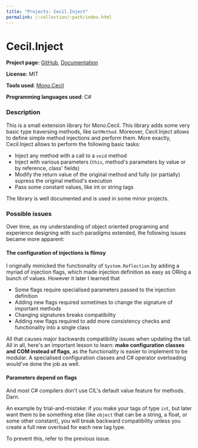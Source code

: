 ```yaml
---
title: "Projects: Cecil.Inject"
permalink: /:collection/:path/index.html
---
```


# Cecil.Inject

**Project page:** [GitHub](https://github.com/denikson/Mono.Cecil.Inject), [Documentation](http://denikson.github.io/Mono.Cecil.Inject/html/introduction.htm)

**License:** MIT

**Tools used**: [Mono.Cecil](https://github.com/jbevain/cecil)

**Programming languages used**: C#

### Description

This is a small extension library for Mono.Cecil. This library adds some very basic type traversing methods, like `GetMethod`. Moreover, Cecil.Inject allows to define simple method injections and perform them. More exactly, Cecil.Inject allows to perform the following basic tasks:

* Inject any method with a call to a `void` method
* Inject with various parameters (`this`, method's parameters by value or by reference, class' fields)
* Modify the return value of the original method and fully (or partially) supress the original method's execution
* Pass some constant values, like int or string tags

The library is well documented and is used in some minor projects.

### Possible issues

Over time, as my understanding of object oriented programing and experience designing with such paradigms extended, the following issues became more apparent:

#### The configuration of injections is flimsy

I originally mimicked the functionality of `System.Reflection` by adding a myriad of injection flags, which made injection definition as easy as ORing a bunch of values. However it later I learned that

* Some flags require specialised parameters passed to the injection definition
* Adding new flags required sometimes to change the signature of important methods
* Changing signatures breaks compatibility
* Adding new flags required to add more consistency checks and functionality into a single class

All that causes major backwards compatibility issues when updating the tall.
All in all, here's an important lesson to learn: **make configuration classes and COM instead of flags**, as the functionality is easier to implement to be modular. A specialised configuration classes and C# operator overloading would've done the job as well.


#### Parameters depend on flags

And most C# compilers don't use CIL's default value feature for methods. Darn.

An example by trial-and-mistake: if you make your tags of type `int`, but later want them to be something else (like `object` that can be a string, a float, or some other constant), you will break backward compatibility unless you create a full new overload for each new tag type.

To prevent this, refer to the previous issue.
